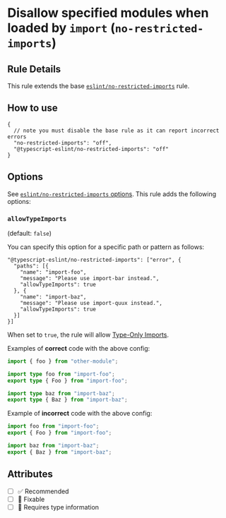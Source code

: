 # Disallow specified modules when loaded by `import` (`no-restricted-imports`)

## Rule Details

This rule extends the base
[`eslint/no-restricted-imports`](https://eslint.org/docs/rules/no-restricted-imports)
rule.

## How to use

```jsonc
{
  // note you must disable the base rule as it can report incorrect errors
  "no-restricted-imports": "off",
  "@typescript-eslint/no-restricted-imports": "off"
}
```

## Options

See
[`eslint/no-restricted-imports` options](https://eslint.org/docs/rules/no-restricted-imports#options).
This rule adds the following options:

### `allowTypeImports`

(default: `false`)

You can specify this option for a specific path or pattern as follows:

```jsonc
"@typescript-eslint/no-restricted-imports": ["error", {
  "paths": [{
    "name": "import-foo",
    "message": "Please use import-bar instead.",
    "allowTypeImports": true
  }, {
    "name": "import-baz",
    "message": "Please use import-quux instead.",
    "allowTypeImports": true
  }]
}]
```

When set to `true`, the rule will allow
[Type-Only Imports](https://www.typescriptlang.org/docs/handbook/release-notes/typescript-3-8.html#type-only-imports-and-export).

Examples of **correct** code with the above config:

```ts
import { foo } from "other-module";

import type foo from "import-foo";
export type { Foo } from "import-foo";

import type baz from "import-baz";
export type { Baz } from "import-baz";
```

Example of **incorrect** code with the above config:

```ts
import foo from "import-foo";
export { Foo } from "import-foo";

import baz from "import-baz";
export { Baz } from "import-baz";
```

## Attributes

- [ ] ✅ Recommended
- [ ] 🔧 Fixable
- [ ] 💭 Requires type information
